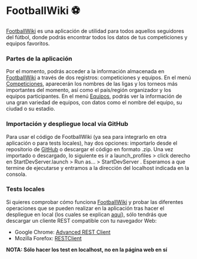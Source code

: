 # **FootballWiki** :soccer:

[FootballWiki](https://aiss-footballwiki-313611.ew.r.appspot.com/) es una aplicación de utilidad para todos aquellos seguidores del fútbol, donde podrás encontrar todos los datos de tus competiciones y equipos favoritos.

### Partes de la aplicación

Por el momento, podrás acceder a la información almacenada en [FootballWiki](https://aiss-footballwiki-313611.ew.r.appspot.com/) a través de dos registros: competiciones y equipos. En el menú [Competiciones](https://aiss-footballwiki-313611.ew.r.appspot.com/api/comp), aparecerán los nombres de las ligas y los torneos más importantes del momento, así como el país/región organizador y los equipos participantes. En el menú [Equipos](https://aiss-footballwiki-313611.ew.r.appspot.com/api/teams), podrás ver la información de una gran variedad de equipos, con datos como el nombre del equipo, su ciudad o su estadio.

### Importación y despliegue local vía GitHub

Para usar el código de FootballWiki (ya sea para integrarlo en otra aplicación o para tests locales), hay dos opciones: importarlo desde el repositorio de [GitHub](https://github.com/L4-2-AISS/L4-02-AISS) o descargar el código en formato .zip. Una vez importado o descargado, lo siguiente es ir a launch_profiles > click derecho en StartDevServer.launch > Run as... > StartDevServer . Esperamos a que termine de ejecutarse y entramos a la dirección del localhost indicada en la consola.

### Tests **locales**

Si quieres comprobar cómo funciona [FootballWiki](https://aiss-footballwiki-313611.ew.r.appspot.com/) y probar las diferentes operaciones que se pueden realizar en la aplicación tras hacer el despliegue en local (los cuales se explican [aquí](https://app.swaggerhub.com/apis/jessalmun/aiss-footballwiki/1.0.0)), sólo tendrás que descargar un cliente REST compatible con tu navegador Web: 

* Google Chrome: [Advanced REST Client](https://chrome.google.com/webstore/detail/advanced-rest-client/hgmloofddffdnphfgcellkdfbfbjeloo?hl=es)
* Mozilla Forefox: [RESTClient](https://addons.mozilla.org/es/firefox/addon/restclient/)

**NOTA: Sólo hacer los test en localhost, no en la página web en sí**